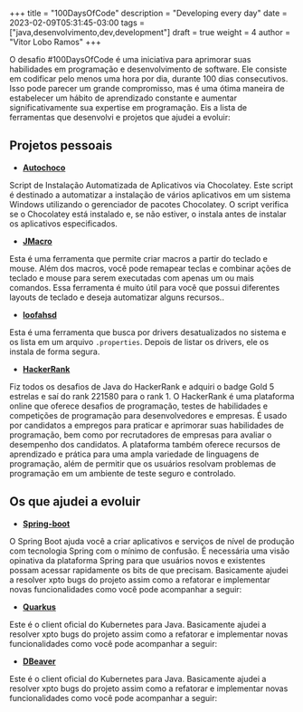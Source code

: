 +++
title = "100DaysOfCode"
description = "Developing every day"
date = 2023-02-09T05:31:45-03:00
tags = ["java,desenvolvimento,dev,development"]
draft = true
weight = 4
author = "Vitor Lobo Ramos"
+++


O desafio #100DaysOfCode é uma iniciativa para aprimorar suas habilidades em programação e desenvolvimento de software. Ele consiste em codificar pelo menos uma hora por dia, durante 100 dias consecutivos. Isso pode parecer um grande compromisso, mas é uma ótima maneira de estabelecer um hábito de aprendizado constante e aumentar significativamente sua expertise em programação. Eis a lista de ferramentas que desenvolvi e projetos que ajudei a evoluir:

## Projetos pessoais

* **[Autochoco](https://github.com/lobocode/autochoco)** 

Script de Instalação Automatizada de Aplicativos via Chocolatey. Este script é destinado a automatizar a instalação de vários aplicativos em um sistema Windows utilizando o gerenciador de pacotes Chocolatey. O script verifica se o Chocolatey está instalado e, se não estiver, o instala antes de instalar os aplicativos especificados.

* **[JMacro](https://github.com/lobocode/JMacro)** 

Esta é uma ferramenta que permite criar macros a partir do teclado e mouse. Além dos macros, você pode remapear teclas e combinar ações de teclado e mouse para serem executadas com apenas um ou mais comandos. Essa ferramenta é muito útil para você que possui diferentes layouts de teclado e deseja automatizar alguns recursos..

* **[loofahsd](https://github.com/lobocode/loofahsd)** 

Esta é uma ferramenta que busca por drivers desatualizados no sistema e os lista em um arquivo `.properties`. Depois de listar os drivers, ele os instala de forma segura.

* **[HackerRank](https://www.hackerrank.com/lobocode)** 

Fiz todos os desafios de Java do HackerRank e adquiri o badge Gold 5 estrelas e saí do rank 221580 para o rank 1. O HackerRank é uma plataforma online que oferece desafios de programação, testes de habilidades e competições de programação para desenvolvedores e empresas. É usado por candidatos a empregos para praticar e aprimorar suas habilidades de programação, bem como por recrutadores de empresas para avaliar o desempenho dos candidatos. A plataforma também oferece recursos de aprendizado e prática para uma ampla variedade de linguagens de programação, além de permitir que os usuários resolvam problemas de programação em um ambiente de teste seguro e controlado.
  

## Os que ajudei a evoluir 

* **[Spring-boot](https://github.com/spring-projects/spring-boot)** 
  
O Spring Boot ajuda você a criar aplicativos e serviços de nível de produção com tecnologia Spring com o mínimo de confusão. É necessária uma visão opinativa da plataforma Spring para que usuários novos e existentes possam acessar rapidamente os bits de que precisam. Basicamente ajudei a resolver xpto bugs do projeto assim como a refatorar e implementar novas funcionalidades como você pode acompanhar a seguir:


* **[Quarkus](https://github.com/quarkusio/quarkus)** 

Este é o client oficial do Kubernetes para Java. Basicamente ajudei a resolver xpto bugs do projeto assim como a refatorar e implementar novas funcionalidades como você pode acompanhar a seguir:

* **[DBeaver](https://github.com/dbeaver/dbeaver)** 

Este é o client oficial do Kubernetes para Java. Basicamente ajudei a resolver xpto bugs do projeto assim como a refatorar e implementar novas funcionalidades como você pode acompanhar a seguir:
